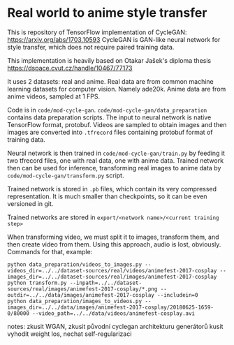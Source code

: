 # Real world to anime style transfer

This is repository of TensorFlow implementation of CycleGAN: https://arxiv.org/abs/1703.10593
CycleGAN is GAN-like neural network for style transfer, which does not require paired training data.

This implementation is heavily based on Otakar Jašek's diploma thesis 
https://dspace.cvut.cz/handle/10467/77173 

It uses 2 datasets: real and anime.
Real data are from common machine learning datasets for computer vision. 
Namely ade20k.
Anime data are from anime videos, sampled at 1 FPS.

Code is in `code/mod-cycle-gan`. `code/mod-cycle-gan/data_preparation` contains data preparation scripts.
The input to neural network is native TensorFlow format, protobuf. 
Videos are sampled to obtain images and then images are converted into `.tfrecord` files containing protobuf format of training data.

Neural network is then trained in `code/mod-cycle-gan/train.py` by feeding it two tfrecord files, one with real data, one with anime data.
Trained network then can be used for inference, transforming real images to anime data by `code/mod-cycle-gan/transform.py` script.

Trained network is stored in `.pb` files, which contain its very compressed representation.
It is much smaller than checkpoints, so it can be even versioned in git.

Trained networks are stored in `export/<network name>/<current training step>`

When transforming video, we must split it to images, transform them, and then create video from them.
Using this approach, audio is lost, obviously.
Commands for that, example:
```
python data_preparation/videos_to_images.py --videos_dir=../../dataset-sources/real/videos/animefest-2017-cosplay --images_dir=../../dataset-sources/real/images/animefest-2017-cosplay
python transform.py --inpath=../../dataset-sources/real/images/animefest-2017-cosplay/*.png --outdir=../../data/images/animefest-2017-cosplay --includein=0
python data_preparation/images_to_videos.py --images_dir=../../data/images/animefest-2017-cosplay/20180625-1659-0/80000 --video_path=../../data/videos/animefest-cosplay.avi

```


notes:
zkusit WGAN, zkusit původní cyclegan architekturu generátorů
kusit vyhodit weight los, nechat self-regularizaci
